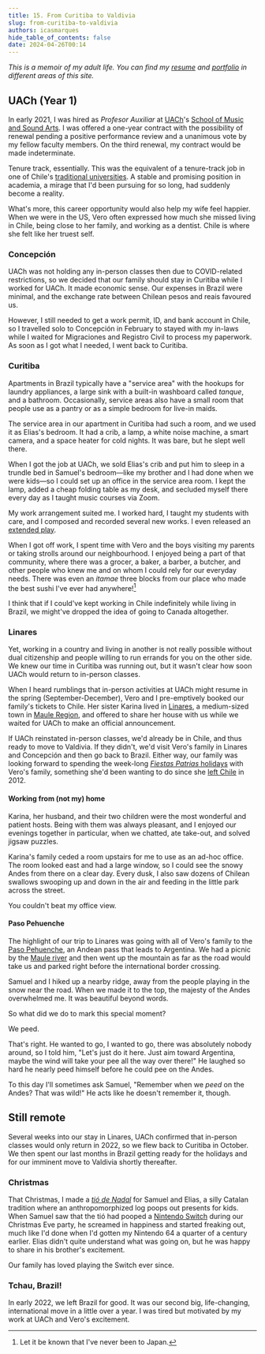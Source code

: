 ```yaml
---
title: 15. From Curitiba to Valdivia
slug: from-curitiba-to-valdivia
authors: icasmarques
hide_table_of_contents: false
date: 2024-04-26T00:14
---
```


*This is a memoir of my adult life. You can find my [resume](/docs/resume/intro) and [portfolio](/docs/portfolio/intro) in different areas of this site.* 

## UACh (Year 1)

In early 2021, I was hired as *Profesor Auxiliar* at [UACh](https://www.uach.cl/)'s [School of Music and Sound Arts](https://arquitectura-artes.uach.cl/escuela-de-artes-musicales-y-sonoras/). I was offered a one-year contract with the possibility of renewal pending a positive performance review and a unanimous vote by my fellow faculty members. On the third renewal, my contract would be made indeterminate.

Tenure track, essentially. This was the equivalent of a tenure-track job in one of Chile's [traditional universities](https://en.wikipedia.org/wiki/Chilean_Traditional_Universities). A stable and promising position in academia, a mirage that I'd been pursuing for so long, had suddenly become a reality.

What's more, this career opportunity would also help my wife feel happier. When we were in the US, Vero often expressed how much she missed living in Chile, being close to her family, and working as a dentist. Chile is where she felt like her truest self.

### Concepción

UACh was not holding any in-person classes then due to COVID-related restrictions, so we decided that our family should stay in Curitiba while I worked for UACh. It made economic sense. Our expenses in Brazil were minimal, and the exchange rate between Chilean pesos and reais favoured us. 

However, I still needed to get a work permit, ID, and bank account in Chile, so I travelled solo to Concepción in February to stayed with my in-laws while I waited for Migraciones and Registro Civil to process my paperwork. As soon as I got what I needed, I went back to Curitiba. 

### Curitiba

Apartments in Brazil typically have a "service area" with the hookups for laundry appliances, a large sink with a built-in washboard called *tanque*, and a bathroom. Occasionally, service areas also have a small room that people use as a pantry or as a simple bedroom for live-in maids.

The service area in our apartment in Curitiba had such a room, and we used it as Elias's bedroom. It had a crib, a lamp, a white noise machine, a smart camera, and a space heater for cold nights. It was bare, but he slept well there.

When I got the job at UACh, we sold Elias's crib and put him to sleep in a trundle bed in Samuel's bedroom—like my brother and I had done when we were kids—so I could set up an office in the service area room. I kept the lamp, added a cheap folding table as my desk, and secluded myself there every day as I taught music courses via Zoom.

My work arrangement suited me. I worked hard, I taught my students with care, and I composed and recorded several new works. I even released an [extended play](https://igorcoelhoasmarques.bandcamp.com/album/glosolalia).

When I got off work, I spent time with Vero and the boys visiting my parents or taking strolls around our neighbourhood. I enjoyed being a part of that community, where there was a grocer, a baker, a barber, a butcher, and other people who knew me and on whom I could rely for our everyday needs. There was even an *itamae* three blocks from our place who made the best sushi I've ever had anywhere![^1] 

I think that if I could've kept working in Chile indefinitely while living in Brazil, we might've dropped the idea of going to Canada altogether.

### Linares

Yet, working in a country and living in another is not really possible without dual citizenship and people willing to run errands for you on the other side. We knew our time in Curitiba was running out, but it wasn't clear how soon UACh would return to in-person classes.

When I heard rumblings that in-person activities at UACh might resume in the spring (September-December), Vero and I pre-emptively booked our family's tickets to Chile. Her sister Karina lived in [Linares](https://en.wikipedia.org/wiki/Linares,_Chile), a medium-sized town in [Maule Region](https://en.wikipedia.org/wiki/Maule_Region), and offered to share her house with us while we waited for UACh to make an official announcement.

If UACh reinstated in-person classes, we'd already be in Chile, and thus ready to move to Valdivia. If they didn't, we'd visit Vero's family in Linares and Concepción and then go back to Brazil. Either way, our family was looking forward to spending the week-long [*Fiestas Patrias* holidays](https://en.wikipedia.org/wiki/Fiestas_Patrias_(Chile)) with Vero's family, something she'd been wanting to do since she [left Chile](/6-graduation-byu.md#veros-graduation) in 2012.

#### Working from (not my) home

Karina, her husband, and their two children were the most wonderful and patient hosts. Being with them was always pleasant, and I enjoyed our evenings together in particular, when we chatted, ate take-out, and solved jigsaw puzzles. 

Karina's family ceded a room upstairs for me to use as an ad-hoc office. The room looked east and had a large window, so I could see the snowy Andes from there on a clear day. Every dusk, I also saw dozens of Chilean swallows swooping up and down in the air and feeding in the little park across the street. 

You couldn't beat my office view.

#### Paso Pehuenche

The highlight of our trip to Linares was going with all of Vero's family to the [Paso Pehuenche](https://en.wikipedia.org/wiki/Paso_Pehuenche), an Andean pass that leads to Argentina. We had a picnic by the [Maule river](https://en.wikipedia.org/wiki/Maule_River) and then went up the mountain as far as the road would take us and parked right before the international border crossing.

Samuel and I hiked up a nearby ridge, away from the people playing in the snow near the road. When we made it to the top, the majesty of the Andes overwhelmed me. It was beautiful beyond words.

So what did we do to mark this special moment? 

We peed. 

That's right. He wanted to go, I wanted to go, there was absolutely nobody around, so I told him, "Let's just do it here. Just aim toward Argentina, maybe the wind will take your pee all the way over there!" He laughed so hard he nearly peed himself before he could pee on the Andes.

To this day I'll sometimes ask Samuel, "Remember when we *peed* on the Andes? That was wild!" He acts like he doesn't remember it, though.

## Still remote

Several weeks into our stay in Linares, UACh confirmed that in-person classes would only return in 2022, so we flew back to Curitiba in October. We then spent our last months in Brazil getting ready for the holidays and for our imminent move to Valdivia shortly thereafter.

### Christmas

That Christmas, I made a [*tió de Nadal*](https://en.wikipedia.org/wiki/Ti%C3%B3_de_Nadal) for Samuel and Elias, a silly Catalan tradition where an anthropomorphized log poops out presents for kids. When Samuel saw that the tió had pooped a [Nintendo Switch](https://www.nintendo.com/en-ca/) during our Christmas Eve party, he screamed in happiness and started freaking out, much like I'd done when I'd gotten my Nintendo 64 a quarter of a century earlier. Elias didn't quite understand what was going on, but he was happy to share in his brother's excitement.

Our family has loved playing the Switch ever since.

### Tchau, Brazil!

In early 2022, we left Brazil for good. It was our second big, life-changing, international move in a little over a year. I was tired but motivated by my work at UACh and Vero's excitement.

[^1]: Let it be known that I've never been to Japan.